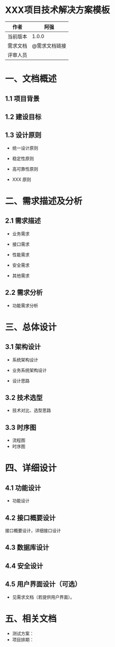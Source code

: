 # XXX项目技术解决方案模板



| 作者     | 阿强          |
| -------- | ------------- |
| 当前版本 | 1.0.0         |
| 需求文档 | @需求文档链接 |
| 评审人员 |               |



# 一、文档概述

## 1.1 项目背景



## 1.2 建设目标



## 1.3 设计原则

- 统一设计原则

- 稳定性原则

- 高可靠性原则

- XXX 原则



# 二、需求描述及分析

## 2.1 需求描述

- 业务需求

- 接口需求

- 性能需求

- 安全需求

- 其他需求



## 2.2 需求分析

- 功能需求分析



# 三、总体设计

## 3.1 架构设计

- 系统架构设计

- 业务系统架构设计

- 设计思路



## 3.2 技术选型

- 技术对比、选型思路



## 3.3 时序图

- 流程图
- 时序图



# 四、详细设计

## 4.1 功能设计

- 功能设计



## 4.2 接口概要设计

接口概要设计，详细接口设计



## 4.3 数据库设计



## 4.4 安全设计





## 4.5 用户界面设计（可选）

- 见需求文档（若提供用户界面）。





# 五、相关文档

- 测试方案：
- 项目排期：



